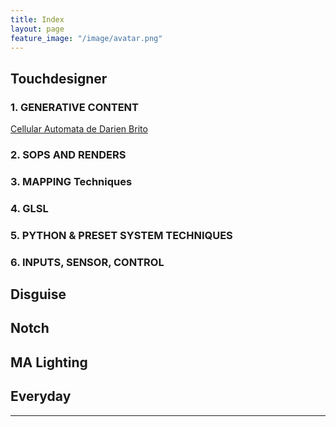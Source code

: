 ```yaml
---
title: Index
layout: page
feature_image: "/image/avatar.png"
---
```

## Touchdesigner

### 1. GENERATIVE CONTENT  
[Cellular Automata de Darien Brito][Cellullar-Automata] 
  

### 2. SOPS AND RENDERS ###
### 3. MAPPING Techniques ###
### 4. GLSL ###
### 5. PYTHON & PRESET SYSTEM TECHNIQUES ##
### 6. INPUTS, SENSOR, CONTROL ###

## Disguise
## Notch
## MA Lighting
## Everyday

---

[Cellullar-Automata]:/touchdesigner/01-Cellullar-Automata.md